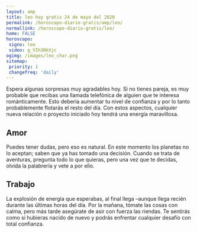 ```yaml
---
layout: amp
title: leo hoy gratis 24 de mayo del 2020 
permalink: /horoscopo-diario-gratis/amp/leo/
normallink: /horoscopo-diario-gratis/leo/
home: FALSE
horoscopo:
 signo: leo
 video: g_VIh3NkXjc
ogimg: /images/leo_char.png
sitemap:
 priority: 1
 changefreq: 'daily'
---
```



Espera algunas sorpresas muy agradables hoy. Si no tienes pareja, es muy probable que recibas una llamada telefónica de alguien que te interesa románticamente. Esto debería aumentar tu nivel de confianza y por lo tanto probablemente flotarás el resto del día. Con estos aspectos, cualquier nueva relación o proyecto iniciado hoy tendrá una energía maravillosa.

## Amor

Puedes tener dudas, pero eso es natural. En este momento los planetas no lo aceptan; saben que ya has tomado una decisión. Cuando se trata de aventuras, pregunta todo lo que quieras, pero una vez que te decidas, olvida la palabrería y vete a por ello.

## Trabajo

La explosión de energía que esperabas, al final llega –aunque llega recién durante las últimas horas del día. Por la mañana, tómate las cosas con calma, pero más tarde asegúrate de asir con fuerza las riendas. Te sentirás como si hubieras nacido de nuevo y podrás enfrentar cualquier desafío con total confianza.